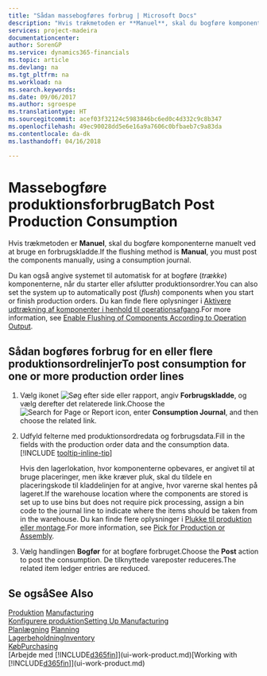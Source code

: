```yaml
---
title: "Sådan massebogføres forbrug | Microsoft Docs"
description: "Hvis trækmetoden er **Manuel**, skal du bogføre komponenterne manuelt ved at bruge en forbrugskladde."
services: project-madeira
documentationcenter: 
author: SorenGP
ms.service: dynamics365-financials
ms.topic: article
ms.devlang: na
ms.tgt_pltfrm: na
ms.workload: na
ms.search.keywords: 
ms.date: 09/06/2017
ms.author: sgroespe
ms.translationtype: HT
ms.sourcegitcommit: acef03f32124c5983846bc6ed0c4d332c9c8b347
ms.openlocfilehash: 49ec90028dd5e6e16a9a7606c0bfbaeb7c9a83da
ms.contentlocale: da-dk
ms.lasthandoff: 04/16/2018

---
```

# <a name="batch-post-production-consumption"></a><span data-ttu-id="6d95a-103">Massebogføre produktionsforbrug</span><span class="sxs-lookup"><span data-stu-id="6d95a-103">Batch Post Production Consumption</span></span>
<span data-ttu-id="6d95a-104">Hvis trækmetoden er **Manuel**, skal du bogføre komponenterne manuelt ved at bruge en forbrugskladde.</span><span class="sxs-lookup"><span data-stu-id="6d95a-104">If the flushing method is **Manual**, you must post the components manually, using a consumption journal.</span></span>

<span data-ttu-id="6d95a-105">Du kan også angive systemet til automatisk for at bogføre (*trække*) komponenterne, når du starter eller afslutter produktionsordrer.</span><span class="sxs-lookup"><span data-stu-id="6d95a-105">You can also set the system up to automatically post (*flush*) components when you start or finish production orders.</span></span> <span data-ttu-id="6d95a-106">Du kan finde flere oplysninger i [Aktivere udtrækning af komponenter i henhold til operationsafgang](production-how-to-flush-components-according-to-operation-output.md).</span><span class="sxs-lookup"><span data-stu-id="6d95a-106">For more information, see [Enable Flushing of Components According to Operation Output](production-how-to-flush-components-according-to-operation-output.md).</span></span>

## <a name="to-post-consumption-for-one-or-more-production-order-lines"></a><span data-ttu-id="6d95a-107">Sådan bogføres forbrug for en eller flere produktionsordrelinjer</span><span class="sxs-lookup"><span data-stu-id="6d95a-107">To post consumption for one or more production order lines</span></span>  
1. <span data-ttu-id="6d95a-108">Vælg ikonet ![Søg efter side eller rapport](media/ui-search/search_small.png "Ikonet Søg efter side eller rapport"), angiv **Forbrugskladde**, og vælg derefter det relaterede link.</span><span class="sxs-lookup"><span data-stu-id="6d95a-108">Choose the ![Search for Page or Report](media/ui-search/search_small.png "Search for Page or Report icon") icon, enter **Consumption Journal**, and then choose the related link.</span></span>  
2. <span data-ttu-id="6d95a-109">Udfyld felterne med produktionsordredata og forbrugsdata.</span><span class="sxs-lookup"><span data-stu-id="6d95a-109">Fill in the fields with the production order data and the consumption data.</span></span> [!INCLUDE [tooltip-inline-tip](includes/tooltip-inline-tip_md.md)]  

   <span data-ttu-id="6d95a-110">Hvis den lagerlokation, hvor komponenterne opbevares, er angivet til at bruge placeringer, men ikke kræver pluk, skal du tildele en placeringskode til kladdelinjen for at angive, hvor varerne skal hentes på lageret.</span><span class="sxs-lookup"><span data-stu-id="6d95a-110">If the warehouse location where the components are stored is set up to use bins but does not require pick processing, assign a bin code to the journal line to indicate where the items should be taken from in the warehouse.</span></span> <span data-ttu-id="6d95a-111">Du kan finde flere oplysninger i [Plukke til produktion eller montage](warehouse-how-to-pick-for-production.md).</span><span class="sxs-lookup"><span data-stu-id="6d95a-111">For more information, see [Pick for Production or Assembly](warehouse-how-to-pick-for-production.md).</span></span>  
3. <span data-ttu-id="6d95a-112">Vælg handlingen **Bogfør** for at bogføre forbruget.</span><span class="sxs-lookup"><span data-stu-id="6d95a-112">Choose the **Post** action to post the consumption.</span></span> <span data-ttu-id="6d95a-113">De tilknyttede vareposter reduceres.</span><span class="sxs-lookup"><span data-stu-id="6d95a-113">The related item ledger entries are reduced.</span></span>

## <a name="see-also"></a><span data-ttu-id="6d95a-114">Se også</span><span class="sxs-lookup"><span data-stu-id="6d95a-114">See Also</span></span>  
<span data-ttu-id="6d95a-115">[Produktion](production-manage-manufacturing.md)  </span><span class="sxs-lookup"><span data-stu-id="6d95a-115">[Manufacturing](production-manage-manufacturing.md)  </span></span>  
[<span data-ttu-id="6d95a-116">Konfigurere produktion</span><span class="sxs-lookup"><span data-stu-id="6d95a-116">Setting Up Manufacturing</span></span>](production-configure-production-processes.md)  
<span data-ttu-id="6d95a-117">[Planlægning](production-planning.md)    </span><span class="sxs-lookup"><span data-stu-id="6d95a-117">[Planning](production-planning.md)    </span></span>  
[<span data-ttu-id="6d95a-118">Lagerbeholdning</span><span class="sxs-lookup"><span data-stu-id="6d95a-118">Inventory</span></span>](inventory-manage-inventory.md)  
[<span data-ttu-id="6d95a-119">Køb</span><span class="sxs-lookup"><span data-stu-id="6d95a-119">Purchasing</span></span>](purchasing-manage-purchasing.md)  
<span data-ttu-id="6d95a-120">[Arbejde med [!INCLUDE[d365fin](includes/d365fin_md.md)]](ui-work-product.md)</span><span class="sxs-lookup"><span data-stu-id="6d95a-120">[Working with [!INCLUDE[d365fin](includes/d365fin_md.md)]](ui-work-product.md)</span></span>

